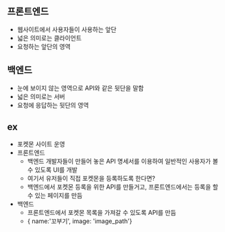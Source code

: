 ## 프론트엔드

- 웹사이트에서 사용자들이 사용하는 앞단
- 넓은 의미로는 클라이언트
- 요청하는 앞단의 영역

## 백엔드

- 눈에 보이지 않는 영역으로 API와 같은 뒷단을 말함
- 넓은 의미로는 서버
- 요청에 응답하는 뒷단의 영역

## ex

- 포켓몬 사이트 운영
- 프론트엔드
  - 백엔드 개발자들이 만들어 놓은 API 명세서를 이용하여 일반적인 사용자가 볼 수 있도록 UI를 개발
  - 여기서 유저들이 직접 포켓몬을 등록하도록 한다면?
  - 백엔드에서 포켓몬 등록을 위한 API를 만들거고, 프론트엔드에서는 등록을 할 수 있는 페이지를 만듬
- 백엔드
  - 프론트엔드에서 포켓몬 목록을 가져갈 수 있도록 API를 만듬
  - { name:'꼬부기', image: 'image_path'}
